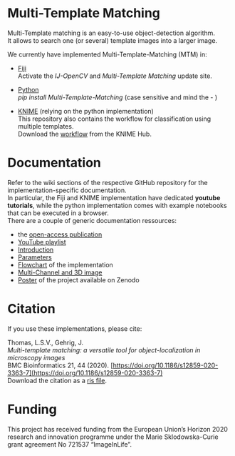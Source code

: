 # Multi-Template Matching
Multi-Template matching is an easy-to-use object-detection algorithm.  
It allows to search one (or several) template images into a larger image.

We currently have implemented Multi-Template-Matching (MTM) in:

- [Fiji](https://github.com/multi-template-matching/MultiTemplateMatching-Fiji)  
Activate the _IJ-OpenCV_ and _Multi-Template Matching_ update site.  

- [Python](https://github.com/multi-template-matching/MultiTemplateMatching-Python)  
_pip install Multi-Template-Matching_ (case sensitive and mind the - )

- [KNIME](https://github.com/multi-template-matching/MultiTemplateMatching-KNIME) (relying on the python implementation)  
This repository also contains the workflow for classification using multiple templates.  
Download the [workflow](https://kni.me/w/9i0_HPPQlbNzW598) from the KNIME Hub.

# Documentation
Refer to the wiki sections of the respective GitHub repository for the implementation-specific documentation.  
In particular, the Fiji and KNIME implementation have dedicated __youtube tutorials__, while the python implementation comes with example notebooks that can be executed in a browser.  
There are a couple of generic documentation ressources:
- the [open-access publication](https://doi.org/10.1186/s12859-020-3363-7)
- [YouTube playlist](https://www.youtube.com/playlist?list=PLHZOgc1s26MJ8QjYau7NcG5k0zh9SjHpo)
- [Introduction](https://multi-template-matching.github.io/Multi-Template-Matching/doc/explanations)
- [Parameters](https://multi-template-matching.github.io/Multi-Template-Matching/doc/parameters)
- [Flowchart](https://multi-template-matching.github.io/Multi-Template-Matching/doc/Flowchart) of the implementation
- [Multi-Channel and 3D image](https://multi-template-matching.github.io/Multi-Template-Matching/doc/multichannel)
- [Poster](http://doi.org/10.5281/zenodo.3698982) of the project available on Zenodo


# Citation
If you use these implementations, please cite:
  
Thomas, L.S.V., Gehrig, J.  
_Multi-template matching: a versatile tool for object-localization in microscopy images_  
BMC Bioinformatics 21, 44 (2020). [https://doi.org/10.1186/s12859-020-3363-7](https://doi.org/10.1186/s12859-020-3363-7)  
Download the citation as a [ris file](https://bmcbioinformatics.biomedcentral.com/articles/10.1186/s12859-020-3363-7.ris).

# Funding
This project has received funding from the European Union’s Horizon 2020 research and innovation programme under the Marie Sklodowska-Curie grant agreement No 721537 “ImageInLife”.
